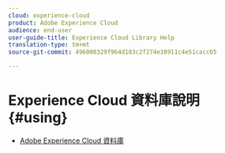 ```yaml
---
cloud: experience-cloud
product: Adobe Experience Cloud
audience: end-user
user-guide-title: Experience Cloud Library Help
translation-type: tm+mt
source-git-commit: 496008329f964d183c2f274e38911c4e51cacc65

---
```



# Experience Cloud 資料庫說明 {#using}

+ [Adobe Experience Cloud 資料庫](c-library-about/overview.md)
